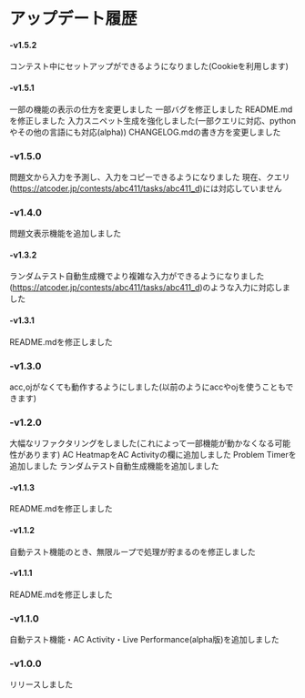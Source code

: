 # アップデート履歴
#### -v1.5.2
  コンテスト中にセットアップができるようになりました(Cookieを利用します)

#### -v1.5.1
  一部の機能の表示の仕方を変更しました
  一部バグを修正しました
  README.mdを修正しました
  入力スニペット生成を強化しました(一部クエリに対応、pythonやその他の言語にも対応(alpha))
  CHANGELOG.mdの書き方を変更しました

### -v1.5.0
  問題文から入力を予測し、入力をコピーできるようになりました
  現在、クエリ(https://atcoder.jp/contests/abc411/tasks/abc411_d)には対応していません

### -v1.4.0
  問題文表示機能を追加しました

#### -v1.3.2
  ランダムテスト自動生成機でより複雑な入力ができるようになりました
(https://atcoder.jp/contests/abc411/tasks/abc411_d)のような入力に対応しました

#### -v1.3.1
  README.mdを修正しました

### -v1.3.0
  acc,ojがなくても動作するようにしました(以前のようにaccやojを使うこともできます)

### -v1.2.0
  大幅なリファクタリングをしました(これによって一部機能が動かなくなる可能性があります)
  AC HeatmapをAC Activityの欄に追加しました
  Problem Timerを追加しました
  ランダムテスト自動生成機能を追加しました

#### -v1.1.3
  README.mdを修正しました

#### -v1.1.2
  自動テスト機能のとき、無限ループで処理が貯まるのを修正しました

#### -v1.1.1
  README.mdを修正しました

### -v1.1.0
  自動テスト機能・AC Activity・Live Performance(alpha版)を追加しました

### -v1.0.0
  リリースしました